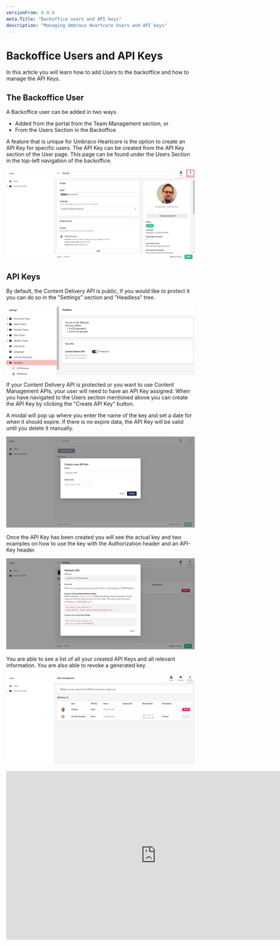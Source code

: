 ```yaml
---
versionFrom: 8.0.0
meta.Title: "Backoffice users and API keys"
description: "Managing Umbraco Heartcore Users and API keys"
---
```


# Backoffice Users and API Keys

In this article you will learn how to add Users to the backoffice and how to manage the API Keys.

## The Backoffice User

A Backoffice user can be added in two ways.

-   Added from the portal from the Team Management section, or
-   From the Users Section in the Backoffice

A feature that is unique for Umbraco Heartcore is the option to create an API Key for specific users. The API Key can be created from the API Key section of the User page. This page can be found under the Users Section in the top-left navigation of the backoffice.

![User Page in the Backoffice](images/userAPI.jpg)

## API Keys

By default, the Content Delivery API is public, if you would like to protect it you can do so in the "Settings" section and "Headless" tree.

![Protect API](images/heartcoreAPIprotect.png)


If your Content Delivery API is protected or you want to use Content Management APIs, your user will need to have an API Key assigned. When you have navigated to the Users section mentioned above you can create the API Key by clicking the "Create API Key" button.

A modal will pop up where you enter the name of the key and set a date for when it should expire. If there is no expire data, the API Key will be valid until you delete it manually.

![Creating the API Key](images/createAPI.png)

Once the API Key has been created you will see the actual key and two examples on how to use the key with the Authorization header and an API-Key header.

![The created API Key](images/generatedAPI.png)

You are able to see a list of all your created API Keys and all relevant information. You are also able to revoke a generated key.

![List of all APIs](images/listOfAPIs.png)

<iframe width="800" height="450" title="Umbraco Heartcote: API keys" src="https://www.youtube.com/embed/QHrFcEibYrE?rel=0" frameborder="0" allow="autoplay; encrypted-media" allowfullscreen></iframe>
